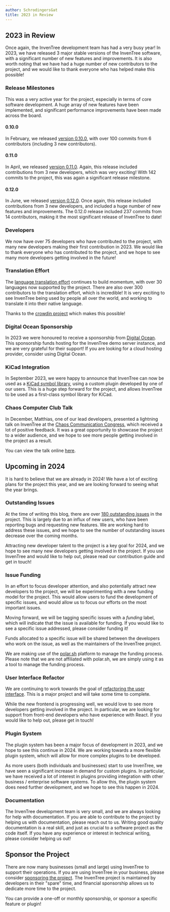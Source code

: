 ```yaml
---
author: SchrodingersGat
title: 2023 in Review
---
```


## 2023 in Review

Once again, the InvenTree development team has had a very busy year! In 2023, we have released 3 major stable versions of the InvenTree software, with a significant number of new features and improvements. It is also worth noting that we have had a huge number of new contributors to the project, and we would like to thank everyone who has helped make this possible!

### Release Milestones

This was a very active year for the project, especially in terms of core software development. A huge array of new features have been implemented, and significant performance improvements have been made across the board.

#### 0.10.0

In February, we released [version 0.10.0](https://github.com/inventree/InvenTree/releases/tag/0.10.0), with over 100 commits from 6 contributors (including 3 new contributors).

#### 0.11.0

In April, we released [version 0.11.0](https://github.com/inventree/InvenTree/releases/tag/0.11.0). Again, this release included contributions from 3 new developers, which was very exciting! With 142 commits to the project, this was again a significant release milestone.

#### 0.12.0

In June, we released [version 0.12.0](https://github.com/inventree/InvenTree/releases/tag/0.12.0). Once again, this release included contributions from 3 new developers, and included a huge number of new features and improvements. The 0.12.0 release included 237 commits from 14 contributors, making it the most significant release of InvenTree to date!

### Developers

We now have over 75 developers who have contributed to the project, with many new developers making their first contribution in 2023. We would like to thank everyone who has contributed to the project, and we hope to see many more developers getting involved in the future!

### Translation Effort

The [language translation effort](https://crowdin.com/project/inventree) continues to build momentum, with over 30 languages now supported by the project. There are also over 300 contributors to the translation effort, which is incredible! It is very exciting to see InvenTree being used by people all over the world, and working to translate it into their native language.

Thanks to the [crowdin project](https://crowdin.com) which makes this possible!

### Digital Ocean Sponsorship

In 2023 we were honoured to receive a sponsorship from [Digital Ocean](https://www.digitalocean.com/). This sponsorship funds hosting for the InvenTree demo server instance, and we are very grateful for their support! If you are looking for a cloud hosting provider, consider using Digital Ocean.

### KiCad Integration

In September 2023, we were happy to announce that InvenTree can now be used as a [KiCad symbol library](/blog/2023/09/26/kicad.html), using a custom plugin developed by one of our users. This is a huge step forward for the project, and allows InvenTree to be used as a first-class symbol library for KiCad.

### Chaos Computer Club Talk

In December, Matthias, one of our lead developers, presented a lightning talk on InvenTree at the [Chaos Communication Congress](https://events.ccc.de/congress/2023/infos/index.html), which received a lot of positive feedback. It was a great opportunity to showcase the project to a wider audience, and we hope to see more people getting involved in the project as a result.

You can view the talk online [here](https://media.ccc.de/v/37c3-lightningtalks-58014-inventree-oss-inventory-and-plm).

## Upcoming in 2024

It is hard to believe that we are already in 2024! We have a lot of exciting plans for the project this year, and we are looking forward to seeing what the year brings.

### Outstanding Issues

At the time of writing this blog, there are over [180 outstanding issues](https://github.com/inventree/InvenTree/issues) in the project. This is largely due to an influx of new users, who have been reporting bugs and requesting new features. We are working hard to address these issues, and we hope to see the number of outstanding issues decrease over the coming months. 

Attracting new developer talent to the project is a key goal for 2024, and we hope to see many new developers getting involved in the project. If you use InvenTree and would like to help out, please read our contribution guide and get in touch!

### Issue Funding

In an effort to focus developer attention, and also potentially attract new developers to the project, we will be experimenting with a new funding model for the project. This would allow users to fund the development of specific issues, and would allow us to focus our efforts on the most important issues.

Moving forward, we will be tagging specific issues with a *funding* label, which will indicate that the issue is available for funding. If you would like to see a specific issue addressed, please consider funding it! 

Funds allocated to a specific issue will be shared between the developers who work on the issue, as well as the maintainers of the InvenTree project.

We are making use of the [polar.sh](https://polar.sh) platform to manage the funding process. Please note that we are not affiliated with polar.sh, we are simply using it as a tool to manage the funding process. 

### User Interface Refactor

We are continuing to work towards the goal of [refactoring the user interface](/blog/2023/08/28/react). This is a major project and will take some time to complete.

While the new frontend is progressing well, we would love to see more developers getting involved in the project. In particular, we are looking for support from front-end developers who have experience with React. If you would like to help out, please get in touch!

### Plugin System

The plugin system has been a major focus of development in 2023, and we hope to see this continue in 2024. We are working towards a more flexible plugin system, which will allow for more complex plugins to be developed.

As more users (both individuals and businesses) start to use InvenTree, we have seen a significant increase in demand for custom plugins. In particular, we have received a lot of interest in plugins providing integration with other business / enterprise software systems. To allow this, the plugin system does need further development, and we hope to see this happen in 2024.

### Documentation

The InvenTree development team is very small, and we are always looking for help with documentation. If you are able to contribute to the project by helping us with documentation, please reach out to us. Writing good quality documentation is a real skill, and just as crucial to a software project as the code itself. If you have any experience or interest in technical writing, please consider helping us out!

## Sponsor the Project

There are now many businesses (small and large) using InvenTree to support their operations. If you are using InvenTree in your business, please consider [sponsoring the project](https://github.com/sponsors/inventree/). The InvenTree project is maintained by developers in their "spare" time, and financial sponsorship allows us to dedicate more time to the project.

You can provide a one-off or monthly sponsorship, or sponsor a specific feature or plugin!

